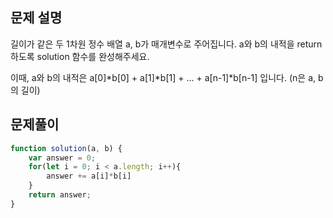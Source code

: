 ## 문제 설명

길이가 같은 두 1차원 정수 배열 a, b가 매개변수로 주어집니다. a와 b의 내적을 return 하도록 solution 함수를 완성해주세요.

이때, a와 b의 내적은 a[0]*b[0] + a[1]*b[1] + ... + a[n-1]*b[n-1] 입니다. (n은 a, b의 길이)

## 문제풀이
```js
function solution(a, b) {
    var answer = 0;
    for(let i = 0; i < a.length; i++){
        answer += a[i]*b[i]
    }
    return answer;
}
```
